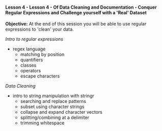 #### Lesson 4 - Lesson 4 - Of Data Cleaning and Documentation - Conquer Regular Expressions and Challenge yourself with a 'Real' Dataset

**Objective:** At the end of this session you will be able to use regular expressions to 'clean' your data.

*Intro to regular expressions*

-   regex language
    -   matching by position
    -   quantifiers
    -   classes
    -   operators
    -   escape characters

*Data Cleaning*

-   intro to string manipulation with stringr
    -   searching and replace patterns
    -   subset using character strings
    -   collapse and expand character vectors
    -   splitting/combining at a delimiter
    -   trimming whitespace
